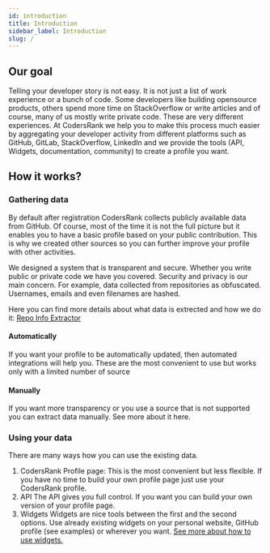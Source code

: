 ```yaml
---
id: introduction
title: Introduction
sidebar_label: Introduction
slug: /
---
```


## Our goal
Telling your developer story is not easy. It is not just a list of work experience or a bunch of code. Some developers like building opensource products, others spend more time on StackOverflow or write articles and of course, many of us mostly write private code. These are very different experiences.
At CodersRank we help you to make this process much easier by aggregating your developer activity from different platforms such as GitHub, GitLab, StackOverflow, LinkedIn and we provide the tools (API, Widgets, documentation, community) to create a profile you want.

## How it works?
### Gathering data
By default after registration CodersRank collects publicly available data from GitHub. Of course, most of the time it is not the full picture but it enables you to have a basic profile based on your public contribution. This is why we created other sources so you can further improve your profile with other activities.

We designed a system that is transparent and secure. Whether you write public or private code we have you covered. Security and privacy is our main concern. For example, data collected from repositories as obfuscated. Usernames, emails and even filenames are hashed. 

Here you can find more details about what data is extrected and how we do it: [Repo Info Extractor](https://docs.codersrank.io/repo-info-extractor/)
#### Automatically
If you want your profile to be automatically updated, then automated integrations will help you. These are the most convenient to use but works only with a limited number of source
#### Manually
If you want more transparency or you use a source that is not supported you can extract data manually. See more about it here.
### Using your data
There are many ways how you can use the existing data. 
1. CodersRank Profile page:
This is the most convenient but less flexible. If you have no time to build your own profile page just use your CodersRank profile.
2. API
The API gives you full control. If you want you can build your own version of your profile page.
3. Widgets
Widgets are nice tools between the first and the second options. Use already existing widgets on your personal website, GitHub profile (see examples) or wherever you want.
[See more about how to use widgets.](https://docs.codersrank.io/widgets/)

